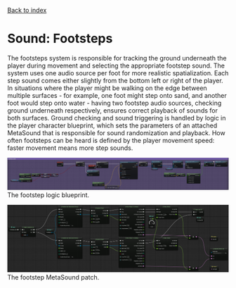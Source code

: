 [Back to index](Soundgarden_Documentation.md)

# Sound: Footsteps


The footsteps system is responsible for tracking the ground underneath the player during movement and selecting the appropriate footstep sound. The system uses one audio source per foot for more realistic spatialization. Each step sound comes either slightly from the bottom left or right of the player. In situations where the player might be walking on the edge between multiple surfaces - for example, one foot might step onto sand, and another foot would step onto water - having two footstep audio sources, checking ground underneath respectively, ensures correct playback of sounds for both surfaces. Ground checking and sound triggering is handled by logic in the player character blueprint, which sets the parameters of an attached MetaSound that is responsible for sound randomization and playback.
How often footsteps can be heard is defined by the player movement speed: faster movement means more step sounds.

![](attachments/Pasted%20image%2020240430165759.png)
The footstep logic blueprint.

![](attachments/Pasted%20image%2020240430165838.png)
The footstep MetaSound patch.